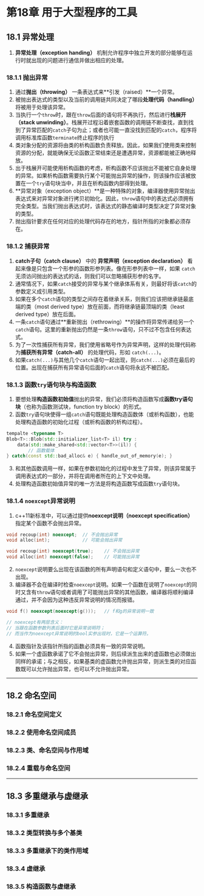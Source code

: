 # 第18章 用于大型程序的工具

## 18.1 异常处理

1. **异常处理（exception handing）** 机制允许程序中独立开发的部分能够在运行时就出现的问题进行通信并做出相应的处理。

### 18.1.1 抛出异常

1. 通过**抛出（throwing）** 一条表达式来**引发（raised）**一个异常。
2. 被抛出表达式的类型以及当前的调用链共同决定了哪段**处理代码（handling）** 将被用于处理该异常。
3. 当执行一个`throw`时，跟在`throw`后面的语句将不再执行，然后进行**栈展开（stack unwinding）**。栈展开过程沿着嵌套函数的调用链不断查找，直到找到了异常匹配的`catch`子句为止；或者也可能一直没找到匹配的`catch`，程序将调用标准库函数`terminate`终止程序的执行
4. 类对象分配的资源将由类的析构函数负责释放。因此，如果我们使用类来控制资源的分配，就能确保无论函数正常结束还是遭遇异常，资源都能被正确地释放。
5. 出于栈展开可能使用析构函数的考虑，析构函数不应该抛出不能被它自身处理的异常。如果析构函数需要执行某个可能抛出异常的操作，则该操作应该被放置在一个`try`语句块当中，并且在析构函数内部得到处理。
6. **异常对象（exception object）**是一种特殊的对象，编译器使用异常抛出表达式来对异常对象进行拷贝初始化。因此，`throw`语句中的表达式必须拥有完全类型。当我们抛出表达式时，该表达式的静态编译时类型决定了异常对象的类型。
7. 抛出指针要求在任何对应的处理代码存在的地方，指针所指的对象都必须存在。

### 18.1.2 捕获异常

1. **catch子句（catch clause）** 中的 **异常声明（exception declaration）** 看起来像是只包含一个形参的函数形参列表。像在形参列表中一样，如果 `catch` 无须访问抛出的表达式的话，则我们可以忽略捕获形参的名字。
2. 通常情况下，如果`catch`接受的异常与某个继承体系有关，则最好将该`catch`的参数定义成引用类型。
3. 如果在多个`catch`语句的类型之间存在着继承关系，则我们应该把继承链最底端的类（most derived type）放在前面，而将继承链最顶端的类（least derived type）放在后面。
4. 一条`catch`语句通过**重新抛出（rethrowing）**的操作将异常传递给另一个`catch`语句。这里的重新抛出仍然是一条`throw`语句，只不过不包含任何表达式。
5. 为了一次性捕获所有异常，我们使用省略号作为异常声明，这样的处理代码称为**捕获所有异常（catch-all）** 的处理代码，形如 `catch(...)`。
6. 如果`catch(...)`与其他几个`catch`语句一起出现，则`catch(...)`必须在最后的位置。出现在捕获所有异常语句后面的`catch`语句将永远不被匹配。

### 18.1.3 函数`try`语句块与构造函数

1. 要想处理**构造函数初始值**抛出的异常，我们必须将构造函数写成**函数try语句块**（也称为函数测试块，function try block）的形式。
2. 函数`try`语句块使得一组`catch`语句既能处理构造函数体（或析构函数），也能处理构造函数的初始化过程（或析构函数的析构过程）。

```c++
tempalte <typename T>
Blob<T>::Blob(std::initializer_list<T> il) try :
    data(std::make_shared<std::vector<T>>(il)) {
        // 函数载体
} catch(const std::bad_alloc& e) { handle_out_of_memory(e); }
```

3. 和其他函数调用一样，如果在参数初始化的过程中发生了异常，则该异常属于调用表达式的一部分，并将在调用者所在的上下文中处理。
4. 处理构造函数初始值异常的唯一方法是将构造函数写成函数`try`语句块。

### 18.1.4 `noexcept`异常说明

1. c++11新标准中，可以通过提供**noexcept说明（noexcept specification）** 指定某个函数不会抛出异常。

```c++
void recoup(int) noexcept;  // 不会抛出异常
void alloc(int);            // 可能会抛出异常

void recoup(int) noexcept(true);    // 不会抛出异常
void alloc(int) noexcept(false);    // 可能抛出异常
```

2. `noexcept`说明要么出现在该函数的所有声明语句和定义语句中，要么一次也不出现。
3. 编译器不会在编译时检查`noexcept`说明。如果一个函数在说明了`noexcept`的同时又含有`throw`语句或者调用了可能抛出异常的其他函数，编译器将顺利编译通过，并不会因为这种违反异常说明的情况而报错。

```c++
void f() noexcept(noexcept(g()));   // f和g的异常说明一致

// noexcept有两层含义：
// 当跟在函数参数列表后面时它是异常说明符；
// 而当作为noexcept异常说明的bool实参出现时，它是一个运算符。
```

4. 函数指针及该指针所指的函数必须具有一致的异常说明。
5. 如果一个虚函数承诺了它不会抛出异常，则后续派生出来的虚函数也必须做出同样的承诺；与之相反，如果基类的虚函数允许抛出异常，则派生类的对应函数既可以允许抛出异常，也可以不允许抛出异常。

----

## 18.2 命名空间

### 18.2.1 命名空间定义

### 18.2.2 使用命名空间成员

### 18.2.3 类、命名空间与作用域

### 18.2.4 重载与命名空间

----

## 18.3 多重继承与虚继承

### 18.3.1 多重继承

### 18.3.2 类型转换与多个基类

### 18.3.3 多重继承下的类作用域

### 18.3.4 虚继承

### 18.3.5 构造函数与虚继承
